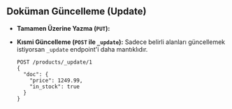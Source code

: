 ## Doküman Güncelleme (Update)

* **Tamamen Üzerine Yazma (`PUT`):**
* **Kısmi Güncelleme (`POST` ile `_update`):** Sadece belirli alanları güncellemek istiyorsan `_update` endpoint'i daha mantıklıdır.

  ```http
  POST /products/_update/1
  {
    "doc": {
      "price": 1249.99,
      "in_stock": true
    }
  }
  ```

